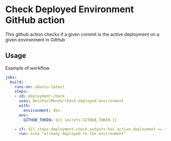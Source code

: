 # Check Deployed Environment GitHub action

This github action checks if a given commit is the active deployment on a given environment in GitHub

## Usage

Example of workflow

```yaml
jobs:
  build:
    runs-on: ubuntu-latest
    steps:
    - id: deployment-check
      uses: AminFazlMondo/check-deployed-environment
      with:
        environment: dev
      env:
        GITHUB_TOKEN: ${{ secrets.GITHUB_TOKEN }}

    - if: ${{ steps.deployment-check.outputs.has_active_deployment == true }}
      run: echo "already deployed to the environment"
```